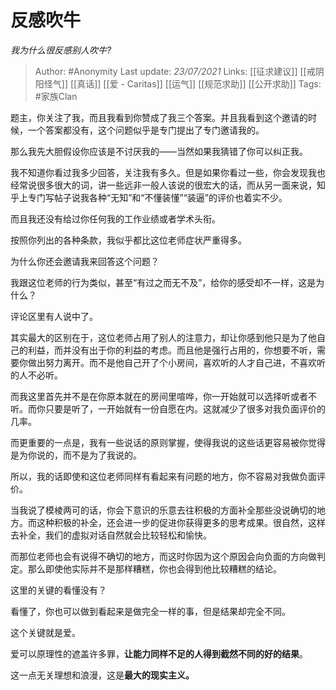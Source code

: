# 反感吹牛
*我为什么很反感别人吹牛?*

> Author: #Anonymity
Last update: *23/07/2021* 
Links: [[征求建议]] [[戒阴阳怪气]] [[真话]] [[爱 - Caritas]] [[运气]] [[规范求助]] [[公开求助]]
Tags:  #家族Clan  


题主，你关注了我，而且我看到你赞成了我三个答案。并且我看到这个邀请的时候，一个答案都没有，这个问题似乎是专门提出了专门邀请我的。

那么我先大胆假设你应该是不讨厌我的——当然如果我猜错了你可以纠正我。

我不知道你看过我多少回答，关注我有多久。但是如果你看过一些，你会发现我也经常说很多很大的词，讲一些远非一般人该说的很宏大的话，而从另一面来说，知乎上专门写帖子说我各种“无知”和“不懂装懂”“装逼”的评价也着实不少。

而且我还没有给过你任何我的工作业绩或者学术头衔。

按照你列出的各种条款，我似乎都比这位老师症状严重得多。

为什么你还会邀请我来回答这个问题？

我跟这位老师的行为类似，甚至“有过之而无不及”，给你的感受却不一样，这是为什么？

评论区里有人说中了。

其实最大的区别在于，这位老师占用了别人的注意力，却让你感到他只是为了他自己的利益，而并没有出于你的利益的考虑。而且他是强行占用的，你想要不听，需要你做出努力离开。而不是他自己开了个小房间，喜欢听的人才自己进，不喜欢听的人不必听。

而我这里首先并不是在你原本就在的房间里喧哗，你一开始就可以选择听或者不听。而你只要是听了，一开始就有一份自愿在内。这就减少了很多对我负面评价的几率。

而更重要的一点是，我有一些说话的原则掌握，使得我说的这些话更容易被你觉得是为你说的，而不是为了我说的。

所以，我的话即使和这位老师同样有看起来有问题的地方，你不容易对我做负面评价。

当我说了模棱两可的话，你会下意识的乐意去往积极的方面补全那些没说确切的地方。而这种积极的补全，还会进一步的促进你获得更多的思考成果。很自然，这样去补全，我们的虚拟对话自然就会比较轻松和愉快。

而那位老师也会有说得不确切的地方，而这时你因为这个原因会向负面的方向做判定。那么即使他实际并不是那样糟糕，你也会得到他比较糟糕的结论。

这里的关键的看懂没有？

看懂了，你也可以做到看起来是做完全一样的事，但是结果却完全不同。

这个关键就是爱。

爱可以原理性的遮盖许多罪，**让能力同样不足的人得到截然不同的好的结果**。

这一点无关理想和浪漫，这是**最大的现实主义。**



